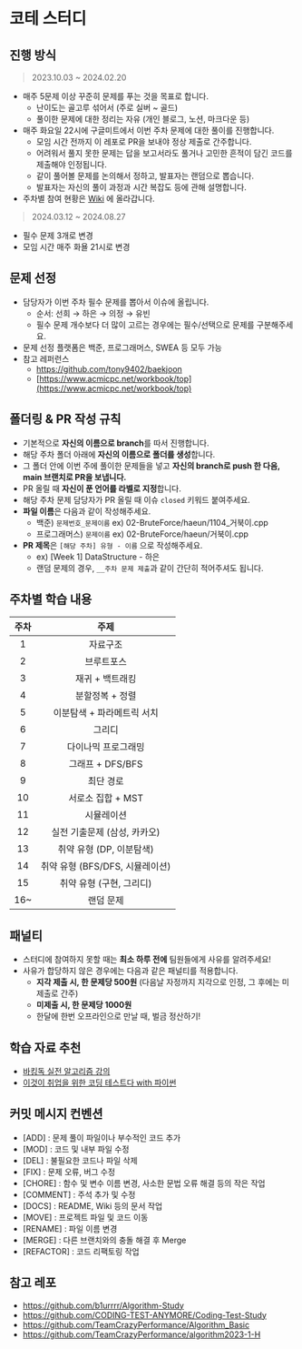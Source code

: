 # 코테 스터디

## 진행 방식

>2023.10.03 ~ 2024.02.20 

- 매주 5문제 이상 꾸준히 문제를 푸는 것을 목표로 합니다.
  - 난이도는 골고루 섞어서 (주로 실버 ~ 골드) 
  - 풀이한 문제에 대한 정리는 자유 (개인 블로그, 노션, 마크다운 등)
- 매주 화요일 22시에 구글미트에서 이번 주차 문제에 대한 풀이를 진행합니다.
  - 모임 시간 전까지 이 레포로 PR을 보내야 정상 제출로 간주합니다.
  - 어려워서 풀지 못한 문제는 답을 보고서라도 풀거나 고민한 흔적이 담긴 코드를 제출해야 인정됩니다. 
  - 같이 풀어볼 문제를 논의해서 정하고, 발표자는 랜덤으로 뽑습니다. 
  - 발표자는 자신의 풀이 과정과 시간 복잡도 등에 관해 설명합니다. 
- 주차별 참여 현황은 [Wiki](https://github.com/2023-Coding-Test-Study/Coding-Test-Study/wiki/%EC%A3%BC%EC%B0%A8%EB%B3%84-%EC%B0%B8%EC%97%AC-%ED%98%84%ED%99%A9) 에 올라갑니다.

>2024.03.12 ~ 2024.08.27

- 필수 문제 3개로 변경
- 모임 시간 매주 화욜 21시로 변경

## 문제 선정

- 담당자가 이번 주차 필수 문제를 뽑아서 이슈에 올립니다. 
    - 순서: 선희 → 하은 → 의정 → 유빈 
    - 필수 문제 개수보다 더 많이 고르는 경우에는 필수/선택으로 문제를 구분해주세요. 
- 문제 선정 플랫폼은 백준, 프로그래머스, SWEA 등 모두 가능 
- 참고 레퍼런스
    - https://github.com/tony9402/baekjoon
    - [https://www.acmicpc.net/workbook/top](https://www.acmicpc.net/workbook/top)

## 폴더링 & PR 작성 규칙

- 기본적으로 **자신의 이름으로 branch**를 따서 진행합니다.
- 해당 주차 폴더 아래에 **자신의 이름으로 폴더를 생성**합니다.
- 그 폴더 안에 이번 주에 풀이한 문제들을 넣고 **자신의 branch로 push 한 다음, main 브랜치로 PR을 보냅니다.**
- PR 올릴 때 **자신이 푼 언어를 라벨로 지정**합니다.
- 해당 주차 문제 담당자가 PR 올릴 때 이슈 `closed` 키워드 붙여주세요. 
- **파일 이름**은 다음과 같이 작성해주세요. 
    - 백준) `문제번호_문제이름` ex) 02-BruteForce/haeun/1104_거북이.cpp
    - 프로그래머스) `문제이름`  ex) 02-BruteForce/haeun/거북이.cpp
- **PR 제목**은 `[해당 주차] 유형 - 이름` 으로 작성해주세요.
    - ex) [Week 1] DataStructure - 하은
    - 랜덤 문제의 경우, `__주차 문제 제출`과 같이 간단히 적어주셔도 됩니다.

## 주차별 학습 내용 

|주차|주제|
|:---:|:---:|
|1|자료구조|
|2|브루트포스|
|3|재귀 + 백트래킹|
|4|분할정복 + 정렬|
|5|이분탐색 + 파라메트릭 서치|
|6|그리디|
|7|다이나믹 프로그래밍|
|8|그래프 + DFS/BFS|
|9|최단 경로|
|10|서로소 집합 + MST|
|11|시뮬레이션|
|12|실전 기출문제 (삼성, 카카오)|
|13|취약 유형 (DP, 이분탐색)|
|14|취약 유형 (BFS/DFS, 시뮬레이션)|
|15|취약 유형 (구현, 그리디)|
|16~|랜덤 문제|

## 패널티

- 스터디에 참여하지 못할 때는 **최소 하루 전에** 팀원들에게 사유를 알려주세요!
- 사유가 합당하지 않은 경우에는 다음과 같은 패널티를 적용합니다.
    - **지각 제출 시, 한 문제당 500원** (다음날 자정까지 지각으로 인정, 그 후에는 미제출로 간주)
    - **미제출 시, 한 문제당 1000원**
    - 한달에 한번 오프라인으로 만날 때, 벌금 정산하기!

## 학습 자료 추천

- [바킹독 실전 알고리즘 강의](https://github.com/encrypted-def/basic-algo-lecture)
- [이것이 취업을 위한 코딩 테스트다 with 파이썬](https://www.youtube.com/playlist?list=PLVsNizTWUw7H9_of5YCB0FmsSc-K44y81)

## 커밋 메시지 컨벤션 

- [ADD] : 문제 풀이 파일이나 부수적인 코드 추가
- [MOD] : 코드 및 내부 파일 수정
- [DEL] : 불필요한 코드나 파일 삭제
- [FIX] : 문제 오류, 버그 수정 
- [CHORE] : 함수 및 변수 이름 변경, 사소한 문법 오류 해결 등의 작은 작업
- [COMMENT] : 주석 추가 및 수정 
- [DOCS] : README, Wiki 등의 문서 작업 
- [MOVE] : 프로젝트 파일 및 코드 이동
- [RENAME] : 파일 이름 변경
- [MERGE] : 다른 브랜치와의 충돌 해결 후 Merge
- [REFACTOR] : 코드 리팩토링 작업

## 참고 레포

- https://github.com/b1urrrr/Algorithm-Study
- https://github.com/CODING-TEST-ANYMORE/Coding-Test-Study
- https://github.com/TeamCrazyPerformance/Algorithm_Basic
- https://github.com/TeamCrazyPerformance/algorithm2023-1-H
